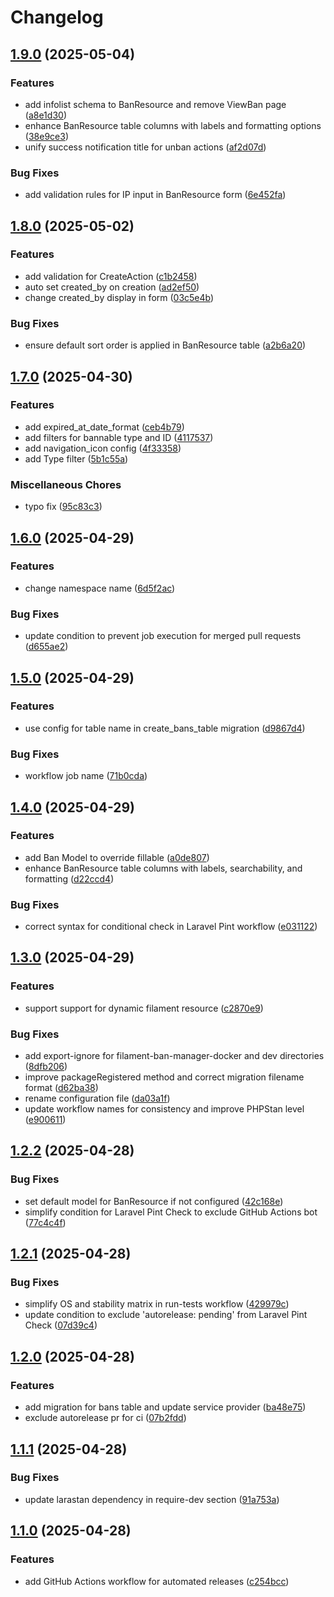 # Changelog

## [1.9.0](https://github.com/rectitude-open/filament-ban-manager/compare/v1.8.0...v1.9.0) (2025-05-04)


### Features

* add infolist schema to BanResource and remove ViewBan page ([a8e1d30](https://github.com/rectitude-open/filament-ban-manager/commit/a8e1d300ecf7ea066131b154050cfa1384052d0c))
* enhance BanResource table columns with labels and formatting options ([38e9ce3](https://github.com/rectitude-open/filament-ban-manager/commit/38e9ce300b5aa34f8d5b0877ecea630d8dfc3e56))
* unify success notification title for unban actions ([af2d07d](https://github.com/rectitude-open/filament-ban-manager/commit/af2d07de4c32f77cc2f413179737ee528c8fd48b))


### Bug Fixes

* add validation rules for IP input in BanResource form ([6e452fa](https://github.com/rectitude-open/filament-ban-manager/commit/6e452fa0776ff3108ae459b4c5b62068f0f17dc9))

## [1.8.0](https://github.com/rectitude-open/filament-ban-manager/compare/v1.7.0...v1.8.0) (2025-05-02)


### Features

* add validation for CreateAction ([c1b2458](https://github.com/rectitude-open/filament-ban-manager/commit/c1b2458de75d131c0166f7ee193cce1d08dd28c2))
* auto set created_by on creation ([ad2ef50](https://github.com/rectitude-open/filament-ban-manager/commit/ad2ef5087980e3efa77f14e8fc34a603ea5397d6))
* change created_by display in form ([03c5e4b](https://github.com/rectitude-open/filament-ban-manager/commit/03c5e4bc774ca6789573d58ab5955422e53ea682))


### Bug Fixes

* ensure default sort order is applied in BanResource table ([a2b6a20](https://github.com/rectitude-open/filament-ban-manager/commit/a2b6a20fe60f94cb791ac309e42e77e13bd48b22))

## [1.7.0](https://github.com/rectitude-open/filament-ban-manager/compare/v1.6.0...v1.7.0) (2025-04-30)


### Features

* add expired_at_date_format ([ceb4b79](https://github.com/rectitude-open/filament-ban-manager/commit/ceb4b79995660a4a670f3a7a86a15f6935d98876))
* add filters for bannable type and ID ([4117537](https://github.com/rectitude-open/filament-ban-manager/commit/4117537bce73b57474fb3a8439b3016250f0ef9d))
* add navigation_icon config ([4f33358](https://github.com/rectitude-open/filament-ban-manager/commit/4f33358c3b7bebe1644869b7c343f0b2d9f4ab73))
* add Type filter ([5b1c55a](https://github.com/rectitude-open/filament-ban-manager/commit/5b1c55a0672c1687b237b55e9455f62572adc15f))


### Miscellaneous Chores

* typo fix ([95c83c3](https://github.com/rectitude-open/filament-ban-manager/commit/95c83c362458ec99d6e9a88c3986826be0fe742f))

## [1.6.0](https://github.com/rectitude-open/filament-ban-manager/compare/v1.5.0...v1.6.0) (2025-04-29)


### Features

* change namespace name ([6d5f2ac](https://github.com/rectitude-open/filament-ban-manager/commit/6d5f2ac10d2838059bf66a53ce64ed258575873d))


### Bug Fixes

* update condition to prevent job execution for merged pull requests ([d655ae2](https://github.com/rectitude-open/filament-ban-manager/commit/d655ae28aab7c014d4a4406ecb355c8c0f2a3842))

## [1.5.0](https://github.com/rectitude-open/filament-ban-manager/compare/v1.4.0...v1.5.0) (2025-04-29)


### Features

* use config for table name in create_bans_table migration ([d9867d4](https://github.com/rectitude-open/filament-ban-manager/commit/d9867d41c337c7b920e99816833c0e5c3b562889))


### Bug Fixes

* workflow job name ([71b0cda](https://github.com/rectitude-open/filament-ban-manager/commit/71b0cdaef2115316fc2be2e1b2fab0a69a1454ac))

## [1.4.0](https://github.com/rectitude-open/filament-ban-manager/compare/v1.3.0...v1.4.0) (2025-04-29)


### Features

* add Ban Model to override fillable ([a0de807](https://github.com/rectitude-open/filament-ban-manager/commit/a0de80739be22e6b5d6aa5459418a3d2ece3f018))
* enhance BanResource table columns with labels, searchability, and formatting ([d22ccd4](https://github.com/rectitude-open/filament-ban-manager/commit/d22ccd4b1ea3148d7437f687b179775b314825cf))


### Bug Fixes

* correct syntax for conditional check in Laravel Pint workflow ([e031122](https://github.com/rectitude-open/filament-ban-manager/commit/e0311228cc21d34f4801f19f641cb107663d6b62))

## [1.3.0](https://github.com/rectitude-open/filament-ban-manager/compare/v1.2.2...v1.3.0) (2025-04-29)


### Features

* support support for dynamic filament resource ([c2870e9](https://github.com/rectitude-open/filament-ban-manager/commit/c2870e98e29978d9bcc52289681939fae2585a35))


### Bug Fixes

* add export-ignore for filament-ban-manager-docker and dev directories ([8dfb206](https://github.com/rectitude-open/filament-ban-manager/commit/8dfb206678bdc322e2ae01414ce0dda401cc3e10))
* improve packageRegistered method and correct migration filename format ([d62ba38](https://github.com/rectitude-open/filament-ban-manager/commit/d62ba38305fe8121a1d33ec60464ae6938d18475))
* rename configuration file ([da03a1f](https://github.com/rectitude-open/filament-ban-manager/commit/da03a1f18f30c2a08ca05c7d72cbc8e08854bbaf))
* update workflow names for consistency and improve PHPStan level ([e900611](https://github.com/rectitude-open/filament-ban-manager/commit/e90061134b40c8c7b38253b4c599d7f276a64f66))

## [1.2.2](https://github.com/rectitude-open/filament-ban-manager/compare/v1.2.1...v1.2.2) (2025-04-28)


### Bug Fixes

* set default model for BanResource if not configured ([42c168e](https://github.com/rectitude-open/filament-ban-manager/commit/42c168ee5850f9a6b2b738ae7362adb4648b2fe0))
* simplify condition for Laravel Pint Check to exclude GitHub Actions bot ([77c4c4f](https://github.com/rectitude-open/filament-ban-manager/commit/77c4c4f16028bda034b21fbfb3cc95c20e0eb4ec))

## [1.2.1](https://github.com/rectitude-open/filament-ban-manager/compare/v1.2.0...v1.2.1) (2025-04-28)


### Bug Fixes

* simplify OS and stability matrix in run-tests workflow ([429979c](https://github.com/rectitude-open/filament-ban-manager/commit/429979c767f6cb69b49224ab80ce7a05d1030919))
* update condition to exclude 'autorelease: pending' from Laravel Pint Check ([07d39c4](https://github.com/rectitude-open/filament-ban-manager/commit/07d39c4e9a4fb6368f9e6cacb72b0639d44de76d))

## [1.2.0](https://github.com/rectitude-open/filament-ban-manager/compare/v1.1.1...v1.2.0) (2025-04-28)


### Features

* add migration for bans table and update service provider ([ba48e75](https://github.com/rectitude-open/filament-ban-manager/commit/ba48e75bcc35191085ead64daff7d00db5ddda3f))
* exclude autorelease pr for ci ([07b2fdd](https://github.com/rectitude-open/filament-ban-manager/commit/07b2fdddc212c9b6798ba12a1c0c4952bcfd1966))

## [1.1.1](https://github.com/rectitude-open/filament-ban-manager/compare/v1.1.0...v1.1.1) (2025-04-28)


### Bug Fixes

* update larastan dependency in require-dev section ([91a753a](https://github.com/rectitude-open/filament-ban-manager/commit/91a753a96d10cd3a4b159901c761fc2062630e8a))

## [1.1.0](https://github.com/rectitude-open/filament-ban-manager/compare/v1.0.0...v1.1.0) (2025-04-28)


### Features

* add GitHub Actions workflow for automated releases ([c254bcc](https://github.com/rectitude-open/filament-ban-manager/commit/c254bcc2f16365ab53555cdf5b3d8602b2e9b53b))
